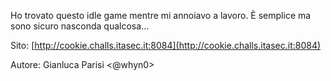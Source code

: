 Ho trovato questo idle game mentre mi annoiavo a lavoro. È semplice ma sono sicuro nasconda qualcosa...

Sito: [http://cookie.challs.itasec.it:8084](http://cookie.challs.itasec.it:8084)

Autore: Gianluca Parisi <@whyn0>
